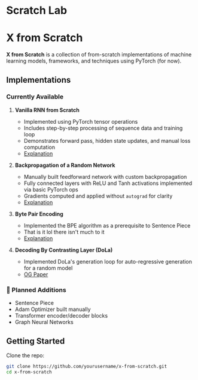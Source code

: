 # Scratch Lab

# X from Scratch

**X from Scratch** is a collection of from-scratch implementations of machine learning models, frameworks, and techniques using PyTorch (for now).

## Implementations

### Currently Available

1. **Vanilla RNN from Scratch**  
   - Implemented using PyTorch tensor operations
   - Includes step-by-step processing of sequence data and training loop
   - Demonstrates forward pass, hidden state updates, and manual loss computation
   - [Explanation](https://selective-jersey-d55.notion.site/RNN-from-scratch-1fa25c8ce8de80629048f528e84a6136?pvs=4)

2. **Backpropagation of a Random Network**  
   - Manually built feedforward network with custom backpropagation
   - Fully connected layers with ReLU and Tanh activations implemented via basic PyTorch ops
   - Gradients computed and applied without `autograd` for clarity
   - [Explanation](https://selective-jersey-d55.notion.site/How-To-Write-The-Backward-Pass-of-any-Network-20025c8ce8de802cb865ea357c9b2414?pvs=4)

3. **Byte Pair Encoding**  
   - Implemented the BPE algorithm as a prerequisite to Sentence Piece
   - That is it lol there isn't much to it
   - [Explanation](https://selective-jersey-d55.notion.site/Implementing-BPE-13f25c8ce8de807eb42bd85953092842?pvs=4)

4. **Decoding By Contrasting Layer (DoLa)**
   - Implemented DoLa's generation loop for auto-regressive generation for a random model
   - [OG Paper](https://arxiv.org/abs/2309.03883)

### 🧪 Planned Additions

- Sentence Piece
- Adam Optimizer built manually  
- Transformer encoder/decoder blocks  
- Graph Neural Networks  

## Getting Started

Clone the repo:

```bash
git clone https://github.com/yourusername/x-from-scratch.git
cd x-from-scratch



